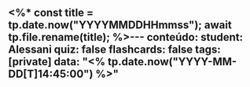 <%*
const title = tp.date.now("YYYYMMDDHHmmss");
await tp.file.rename(title);
%>---
conteúdo: 
student: Alessani
quiz: false
flashcards: false
tags: [private]
data: "<% tp.date.now("YYYY-MM-DD[T]14:45:00") %>"
---

